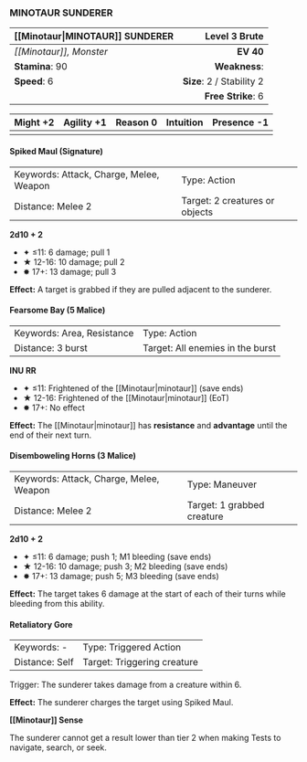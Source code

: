 ### MINOTAUR SUNDERER

| [[Minotaur\|MINOTAUR]] SUNDERER |         **Level 3 Brute** |
| :------------------------------ | ------------------------: |
| *[[Minotaur]], Monster*         |                 **EV 40** |
| **Stamina**: 90                 |             **Weakness**: |
| **Speed**: 6                    | **Size**: 2 / Stability 2 |
|                                 |        **Free Strike**: 6 |

| **Might** +2 | **Agility** +1 | **Reason** 0 | **Intuition** | **Presence** -1 |
| ------------ | -------------- | ------------ | ------------- | --------------- |
|              |                |              |               |                 |

#### Spiked Maul (Signature)

|                                         |                                |
| :-------------------------------------- | :----------------------------- |
| Keywords: Attack, Charge, Melee, Weapon | Type: Action                   |
| Distance: Melee 2                       | Target: 2 creatures or objects |

**2d10 + 2**

- ✦ ≤11: 6 damage; pull 1
- ★ 12-16: 10 damage; pull 2
- ✸ 17+: 13 damage; pull 3

**Effect:** A target is grabbed if they are pulled adjacent to the sunderer.

#### Fearsome Bay (5 Malice)

|                            |                                  |
| :------------------------- | :------------------------------- |
| Keywords: Area, Resistance | Type: Action                     |
| Distance: 3 burst          | Target: All enemies in the burst |

**INU RR**

- ✦ ≤11: Frightened of the [[Minotaur|minotaur]] (save ends)
- ★ 12-16: Frightened of the [[Minotaur|minotaur]] (EoT)
- ✸ 17+: No effect

**Effect:** The [[Minotaur|minotaur]] has **resistance** and **advantage** until the end of their next turn.

#### Disemboweling Horns (3 Malice)

|                                         |                            |
| :-------------------------------------- | :------------------------- |
| Keywords: Attack, Charge, Melee, Weapon | Type: Maneuver             |
| Distance: Melee 2                       | Target: 1 grabbed creature |

**2d10 + 2**

- ✦ ≤11: 6 damage; push 1; M1 bleeding (save ends)
- ★ 12-16: 10 damage; push 3; M2 bleeding (save ends)
- ✸ 17+: 13 damage; push 5; M3 bleeding (save ends)

**Effect:** The target takes 6 damage at the start of each of their turns while bleeding from this ability.

#### Retaliatory Gore

|                |                             |
| :------------- | :-------------------------- |
| Keywords: -    | Type: Triggered Action      |
| Distance: Self | Target: Triggering creature |

Trigger: The sunderer takes damage from a creature within 6.

**Effect:** The sunderer charges the target using Spiked Maul.

**[[Minotaur]] Sense**

The sunderer cannot get a result lower than tier 2 when making Tests to navigate, search, or seek.
